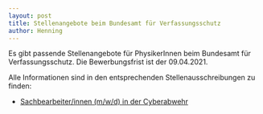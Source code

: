 ```yaml
---
layout: post
title: Stellenangebote beim Bundesamt für Verfassungsschutz
author: Henning
---
```


Es gibt passende Stellenangebote für PhysikerInnen beim Bundesamt für Verfassungsschutz.
Die Bewerbungsfrist ist der 09.04.2021.

Alle Informationen sind in den entsprechenden Stellenausschreibungen zu finden:

* [Sachbearbeiter/innen (m/w/d) in der Cyberabwehr](dokumente/ausschreibungen_jobboerse/2021-03-12_bfv1.pdf)
